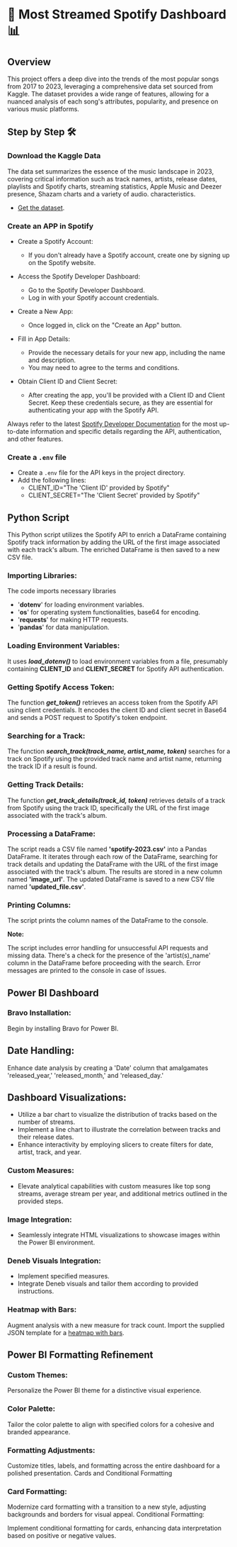 # 🎵 Most Streamed Spotify Dashboard 📊

## Overview

This project offers a deep dive into the trends of the most popular songs from 2017 to 2023, leveraging a comprehensive data set sourced from Kaggle. The dataset provides a wide range of features, allowing for a nuanced analysis of each song's attributes, popularity, and presence on various music platforms.

## Step by Step 🛠️

### **Download the Kaggle Data**
   
The data set summarizes the essence of the music landscape in 2023, covering critical information such as track names, artists, release dates, playlists and Spotify charts, streaming statistics, Apple Music and Deezer presence, Shazam charts and a variety of audio. characteristics.
   
   - [Get the dataset](https://www.kaggle.com/datasets/nelgiriyewithana/top-spotify-songs-2023?resource=download).

### **Create an APP in Spotify**

  - Create a Spotify Account:

    - If you don't already have a Spotify account, create one by signing up on the Spotify website.

  - Access the Spotify Developer Dashboard:

    - Go to the Spotify Developer Dashboard.
    - Log in with your Spotify account credentials.
 
  - Create a New App:

    - Once logged in, click on the "Create an App" button.

  - Fill in App Details:

    - Provide the necessary details for your new app, including the name and description.
    - You may need to agree to the terms and conditions.

  - Obtain Client ID and Client Secret:

    - After creating the app, you'll be provided with a Client ID and Client Secret. Keep these credentials secure, as they are essential for authenticating your app with the Spotify API.

Always refer to the latest [Spotify Developer Documentation](https://developer.spotify.com/) for the most up-to-date information and specific details regarding the API, authentication, and other features.

### **Create a `.env` file**

   - Create a `.env` file for the API keys in the project directory.
   - Add the following lines:
      - CLIENT_ID="The 'Client ID' provided by Spotify"
      - CLIENT_SECRET="The 'Client Secret' provided by Spotify"

## **Python Script**

This Python script utilizes the Spotify API to enrich a DataFrame containing Spotify track information by adding the URL of the first image associated with each track's album. The enriched DataFrame is then saved to a new CSV file.

### Importing Libraries:

The code imports necessary libraries
  - '**dotenv**' for loading environment variables.
  - '**os**' for operating system functionalities, base64 for encoding.
  - '**requests**' for making HTTP requests.
  - '**pandas**' for data manipulation.
    
### Loading Environment Variables:

It uses ***load_dotenv()*** to load environment variables from a file, presumably containing **CLIENT_ID** and **CLIENT_SECRET** for Spotify API authentication.

### Getting Spotify Access Token:

The function ***get_token()*** retrieves an access token from the Spotify API using client credentials. It encodes the client ID and client secret in Base64 and sends a POST request to Spotify's token endpoint.

### Searching for a Track:

The function ***search_track(track_name, artist_name, token)*** searches for a track on Spotify using the provided track name and artist name, returning the track ID if a result is found.

### Getting Track Details:

The function ***get_track_details(track_id, token)*** retrieves details of a track from Spotify using the track ID, specifically the URL of the first image associated with the track's album.

### Processing a DataFrame:

The script reads a CSV file named **'spotify-2023.csv'** into a Pandas DataFrame.
It iterates through each row of the DataFrame, searching for track details and updating the DataFrame with the URL of the first image associated with the track's album.
The results are stored in a new column named **'image_url'**.
The updated DataFrame is saved to a new CSV file named **'updated_file.csv'**.

### Printing Columns:

The script prints the column names of the DataFrame to the console.

**Note:**

The script includes error handling for unsuccessful API requests and missing data.
There's a check for the presence of the 'artist(s)_name' column in the DataFrame before proceeding with the search.
Error messages are printed to the console in case of issues.

## **Power BI Dashboard**

### Bravo Installation:

Begin by installing Bravo for Power BI.

## Date Handling:

Enhance date analysis by creating a 'Date' column that amalgamates 'released_year,' 'released_month,' and 'released_day.'

## Dashboard Visualizations:

* Utilize a bar chart to visualize the distribution of tracks based on the number of streams.
* Implement a line chart to illustrate the correlation between tracks and their release dates.
* Enhance interactivity by employing slicers to create filters for date, artist, track, and year.

### Custom Measures:

 * Elevate analytical capabilities with custom measures like top song streams, average stream per year, and additional metrics outlined in the provided steps.
   
### Image Integration:

 * Seamlessly integrate HTML visualizations to showcase images within the Power BI environment.

### Deneb Visuals Integration:

 * Implement specified measures.
 * Integrate Deneb visuals and tailor them according to provided instructions.

### Heatmap with Bars:

Augment analysis with a new measure for track count.
Import the supplied JSON template for a [heatmap with bars](https://github.com/PowerBI-tips/Deneb-Templates/blob/main/templates/heatmap%20with%20bars%20-%20red%20themed.json). 

## Power BI Formatting Refinement

### Custom Themes:

Personalize the Power BI theme for a distinctive visual experience.

### Color Palette:

Tailor the color palette to align with specified colors for a cohesive and branded appearance.

### Formatting Adjustments:

Customize titles, labels, and formatting across the entire dashboard for a polished presentation.
Cards and Conditional Formatting

### Card Formatting:

Modernize card formatting with a transition to a new style, adjusting backgrounds and borders for visual appeal.
Conditional Formatting:

Implement conditional formatting for cards, enhancing data interpretation based on positive or negative values.
